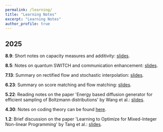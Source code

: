 ```yaml
---
permalink: /learning/
title: "Learning Notes"
excerpt: "Learning Notes"
author_profile: true
---
```


##  2025
 
<!--  
 <p><strong>2025.9.16</strong>: Research Proposal on using LLM agents for medical data cleaning: <a href="/notes/Research Proposal LLM agents for medical data cleaning.pdf">report</a>.</p>  -->

<!--  
 <p><strong>2025.9.16</strong>: Brief survey on using LLM agents for medical data cleaning: <a href="/notes/Survey on LLM agents for medical data cleaning.pdf">report</a>.</p> -->


<p><strong>8.9</strong>: Short notes on capacity measures and additivity: <a href="/notes/Short_notes_on_capacity_measures_and_additivity.pdf">slides</a>.</p>

<p><strong>8.5</strong>: Notes on quantum SWITCH and communication enhancement: <a href="/notes/Quantum_SWITCH_for_Communication_Enhancement.pdf">slides</a>.</p>



<!-- <p><strong>2025.7.19</strong>: Playing around with diffusion models: <a href="/notes/fun with diffusion models.pptx">slides</a>.</p> -->


<p><strong>7.13</strong>: Summary on rectified flow and stochastic interpolation: <a href="/notes/Rectified_flow_stochastic_interpolation.pdf">slides</a>.</p>

<p><strong>6.23</strong>: Summary on score matching and flow matching: <a href="/notes/Score_matching_flow_matching.pdf">slides</a>.</p>

<p><strong>5.22</strong>: Reading notes on the paper 'Energy based diffusion generator for efficient sampling of Boltzmann distributions' by Wang et al.: <a href="/notes/energy_based_diffusion.pdf">slides</a>.</p>

<!--  
<p><strong>2025.5.15</strong>: Study on building interpretable emotional dialogue agents via Chain-of-Thought reasoning: <a href="/notes/Unified Emotional Intelligence using Chain of Thought.pptx">slides</a>, <a href="/notes/Unified Emotional Intelligence using Chain of Thought.pdf">report</a>.</p>
  -->


<p><strong>4.30</strong>: Notes on coding theory can be found <a href="https://github.com/YaoSiqi2003/Notes-on-coding-theory">here</a>.</p>

<p><strong>1.2</strong>: Brief discussion on the paper 'Learning to Optimize for Mixed-Integer Non-linear Programming' by Tang et al.: <a href="/notes/MINLP_Presentation.pdf">slides</a>.</p> 
 